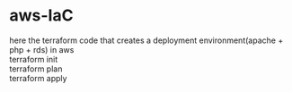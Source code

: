 # aws-IaC
here the terraform code that creates a deployment environment(apache + php + rds) in aws
</br>
terraform init
</br>
terraform plan
</br>
terraform apply
